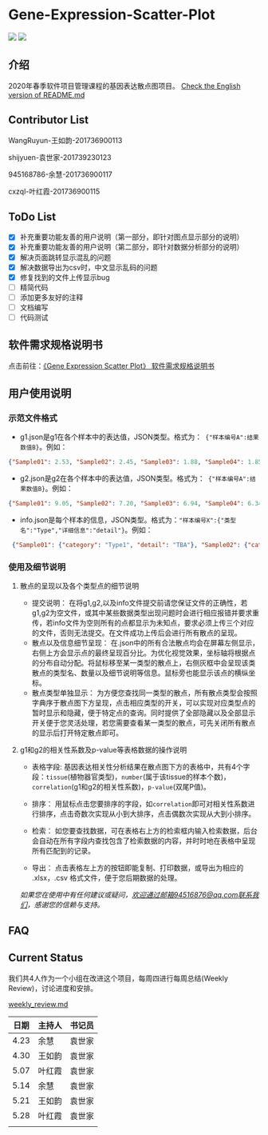 # Gene-Expression-Scatter-Plot
<img src="https://img.shields.io/badge/language-javascript-F1E05A.svg"/>        <img src="https://img.shields.io/github/last-commit/lanlab-org/GeneExpressionScatterPlot-Yu-Ye/叶红霞-201736900115-ContributorList.svg"/>

## 介绍

2020年春季软件项目管理课程的基因表达散点图项目。
[Check the English version of README.md](https://github.com/lanlab-org/GeneExpressionScatterPlot-Yu-Ye/blob/叶红霞-201736900115-ContributorList/README_en.md)

## Contributor List

WangRuyun-王如韵-201736900113

shijyuen-袁世家-201739230123

945168786-余慧-201736900117

cxzql-叶红霞-201736900115

## ToDo List

- [x] 补充重要功能友善的用户说明（第一部分，即针对图点显示部分的说明）
- [x] 补充重要功能友善的用户说明（第二部分，即针对数据分析部分的说明）
- [x] 解决页面跳转显示混乱的问题
- [x] 解决数据导出为csv时，中文显示乱码的问题
- [x] 修复找到的文件上传显示bug
- [ ] 精简代码
- [ ] 添加更多友好的注释
- [ ] 文档编写
- [ ] 代码测试

## 软件需求规格说明书

点击前往：[《Gene Expression Scatter Plot》 软件需求规格说明书](https://omg-se-201736900117.readthedocs.io/en/latest/)

## 用户使用说明

### 示范文件格式

* g1.json是g1在各个样本中的表达值，JSON类型。格式为：` {"样本编号A":结果数值B}`。例如：

```json
{"Sample01": 2.53, "Sample02": 2.45, "Sample03": 1.88, "Sample04": 1.85, "Sample05": 1.94}
```

* g2.json是g2在各个样本中的表达值，JSON类型。格式为：` {"样本编号A":结果数值B}`。例如：

```json
{"Sample01": 9.05, "Sample02": 7.20, "Sample03": 6.94, "Sample04": 6.34, "Sample05": 6.78}
```

* info.json是每个样本的信息，JSON类型。格式为：`"样本编号X":{"类型名":"Type","详细信息":"detail"}`。例如：

```json
 {"Sample01": {"category": "Type1", "detail": "TBA"}, "Sample02": {"category": "Type1", "detail": "TBA"}, "Sample03": {"category": "Type1", "detail": "TBA"}, "Sample04": {"category": "Type1", "detail": "TBA"}, "Sample05": {"category": "Type1", "detail": "TBA"}}
```



### 使用及细节说明

1. 散点的呈现以及各个类型点的细节说明 						
     * 提交说明：
         在将g1,g2,以及info文件提交前请您保证文件的正确性，若g1,g2为空文件，或其中某些数据类型出现问题时会进行相应报错并要求重传，若info文件为空则所有的点都显示为未知点，要求必须上传三个对应的文件，否则无法提交。在文件成功上传后会进行所有散点的呈现。
     * 散点以及信息细节呈现：
         在.json中的所有合法散点均会在屏幕左侧显示，右侧上方会显示点的最终呈现百分比。为优化视觉效果，坐标轴将根据点的分布自动分配。将鼠标移至某一类型的散点上，右侧灰框中会呈现该类散点的类型名、数量以及细节说明等信息。鼠标旁也能显示该点的横纵坐标。
      * 散点类型单独显示：
         为方便您查找同一类型的散点，所有散点类型会按照字典序于散点图下方呈现，点击相应类型的开关，可以实现对应类型点的暂时显示和隐藏，便于特定点的查询。同时提供了全部隐藏以及全部显示开关便于您灵活处理，若您需要查看某一类型的散点，可先关闭所有散点的显示后打开特定散点即可。
   
2. g1和g2的相关性系数及p-value等表格数据的操作说明
     * 表格字段:
         基因表达相关性分析结果在散点图下方的表格中，共有4个字段：`tissue`(植物器官类型)，`number`(属于该tissue的样本个数)，`correlation`(g1和g2的相关性系数)，`p-value`(双尾P值)。

     * 排序：
         用鼠标点击您要排序的字段，如`correlation`即可对相关性系数进行排序，点击奇数次实现从小到大排序，点击偶数次实现从大到小排序。
     * 检索：
         如您要查找数据，可在表格右上方的检索框内输入检索数据，后台会自动在所有字段内查找包含了检索数据的内容，并时时地在表格中呈现所有匹配到的记录。
     * 导出：
         点击表格左上方的按钮即能复制、打印数据，或导出为相应的 .xlsx，.csv 格式文件，便于您后期数据的处理。

     *如果您在使用中有任何建议或疑问，欢迎通过邮箱94516876@qq.com联系我们，感谢您的信赖与支持。*

## FAQ

## Current Status
我们共4人作为一个小组在改进这个项目，每周四进行每周总结(Weekly Review)，讨论进度和安排。

[weekly_review.md](https://github.com/lanlab-org/GeneExpressionScatterPlot-Yu-Ye/blob/叶红霞-201736900115-ContributorList/docs/weekly_review.md)

| 日期 | 主持人 | 书记员 |
| ---- | ------ | ------ |
| 4.23 | 余慧   | 袁世家 |
| 4.30 | 王如韵 | 袁世家 |
| 5.07 | 叶红霞 | 袁世家 |
| 5.14 | 余慧   | 袁世家 |
| 5.21 | 王如韵 | 袁世家 |
| 5.28 | 叶红霞 | 袁世家 |
|      |        |        |

